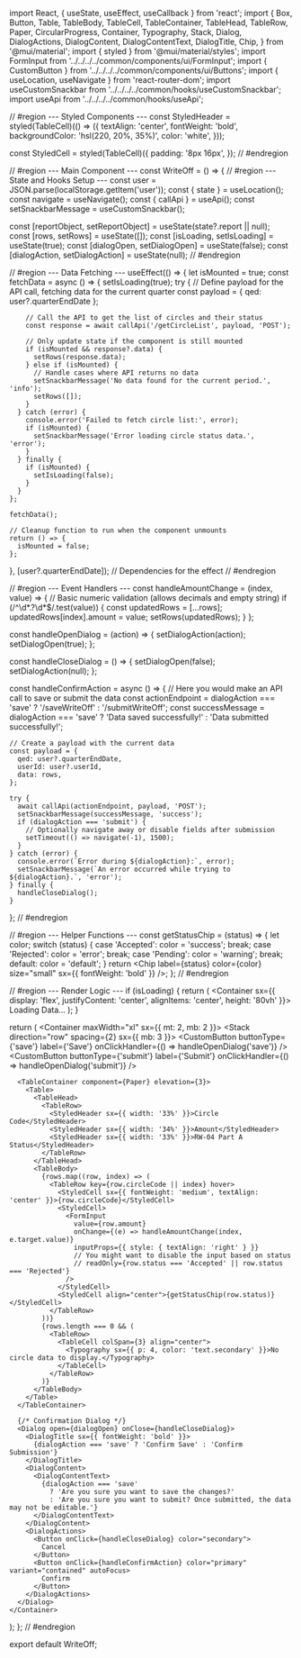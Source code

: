 import React, { useState, useEffect, useCallback } from 'react';
import {
  Box,
  Button,
  Table,
  TableBody,
  TableCell,
  TableContainer,
  TableHead,
  TableRow,
  Paper,
  CircularProgress,
  Container,
  Typography,
  Stack,
  Dialog,
  DialogActions,
  DialogContent,
  DialogContentText,
  DialogTitle,
  Chip,
} from '@mui/material';
import { styled } from '@mui/material/styles';
import FormInput from '../../../../common/components/ui/FormInput';
import { CustomButton } from '../../../../common/components/ui/Buttons';
import { useLocation, useNavigate } from 'react-router-dom';
import useCustomSnackbar from '../../../../common/hooks/useCustomSnackbar';
import useApi from '../../../../common/hooks/useApi';

// #region --- Styled Components ---
const StyledHeader = styled(TableCell)(() => ({
  textAlign: 'center',
  fontWeight: 'bold',
  backgroundColor: 'hsl(220, 20%, 35%)',
  color: 'white',
}));

const StyledCell = styled(TableCell)({
  padding: '8px 16px',
});
// #endregion

// #region --- Main Component ---
const WriteOff = () => {
  // #region --- State and Hooks Setup ---
  const user = JSON.parse(localStorage.getItem('user'));
  const { state } = useLocation();
  const navigate = useNavigate();
  const { callApi } = useApi();
  const setSnackbarMessage = useCustomSnackbar();

  const [reportObject, setReportObject] = useState(state?.report || null);
  const [rows, setRows] = useState([]);
  const [isLoading, setIsLoading] = useState(true);
  const [dialogOpen, setDialogOpen] = useState(false);
  const [dialogAction, setDialogAction] = useState(null);
  // #endregion

  // #region --- Data Fetching ---
  useEffect(() => {
    let isMounted = true;
    const fetchData = async () => {
      setIsLoading(true);
      try {
        // Define payload for the API call, fetching data for the current quarter
        const payload = { qed: user?.quarterEndDate };

        // Call the API to get the list of circles and their status
        const response = await callApi('/getCircleList', payload, 'POST');

        // Only update state if the component is still mounted
        if (isMounted && response?.data) {
          setRows(response.data);
        } else if (isMounted) {
          // Handle cases where API returns no data
          setSnackbarMessage('No data found for the current period.', 'info');
          setRows([]);
        }
      } catch (error) {
        console.error('Failed to fetch circle list:', error);
        if (isMounted) {
          setSnackbarMessage('Error loading circle status data.', 'error');
        }
      } finally {
        if (isMounted) {
          setIsLoading(false);
        }
      }
    };

    fetchData();

    // Cleanup function to run when the component unmounts
    return () => {
      isMounted = false;
    };
  }, [user?.quarterEndDate]); // Dependencies for the effect
  // #endregion

  // #region --- Event Handlers ---
  const handleAmountChange = (index, value) => {
    // Basic numeric validation (allows decimals and empty string)
    if (/^\d*\.?\d*$/.test(value)) {
      const updatedRows = [...rows];
      updatedRows[index].amount = value;
      setRows(updatedRows);
    }
  };

  const handleOpenDialog = (action) => {
    setDialogAction(action);
    setDialogOpen(true);
  };

  const handleCloseDialog = () => {
    setDialogOpen(false);
    setDialogAction(null);
  };

  const handleConfirmAction = async () => {
    // Here you would make an API call to save or submit the data
    const actionEndpoint = dialogAction === 'save' ? '/saveWriteOff' : '/submitWriteOff';
    const successMessage = dialogAction === 'save' ? 'Data saved successfully!' : 'Data submitted successfully!';

    // Create a payload with the current data
    const payload = {
      qed: user?.quarterEndDate,
      userId: user?.userId,
      data: rows,
    };

    try {
      await callApi(actionEndpoint, payload, 'POST');
      setSnackbarMessage(successMessage, 'success');
      if (dialogAction === 'submit') {
        // Optionally navigate away or disable fields after submission
        setTimeout(() => navigate(-1), 1500);
      }
    } catch (error) {
      console.error(`Error during ${dialogAction}:`, error);
      setSnackbarMessage(`An error occurred while trying to ${dialogAction}.`, 'error');
    } finally {
      handleCloseDialog();
    }
  };
  // #endregion

  // #region --- Helper Functions ---
  const getStatusChip = (status) => {
    let color;
    switch (status) {
      case 'Accepted':
        color = 'success';
        break;
      case 'Rejected':
        color = 'error';
        break;
      case 'Pending':
        color = 'warning';
        break;
      default:
        color = 'default';
    }
    return <Chip label={status} color={color} size="small" sx={{ fontWeight: 'bold' }} />;
  };
  // #endregion

  // #region --- Render Logic ---
  if (isLoading) {
    return (
      <Container sx={{ display: 'flex', justifyContent: 'center', alignItems: 'center', height: '80vh' }}>
        <Stack alignItems="center" spacing={2}>
          <CircularProgress />
          <Typography>Loading Data...</Typography>
        </Stack>
      </Container>
    );
  }

  return (
    <Container maxWidth="xl" sx={{ mt: 2, mb: 2 }}>
      <Stack direction="row" spacing={2} sx={{ mb: 3 }}>
        <CustomButton buttonType={'save'} label={'Save'} onClickHandler={() => handleOpenDialog('save')} />
        <CustomButton buttonType={'submit'} label={'Submit'} onClickHandler={() => handleOpenDialog('submit')} />
      </Stack>

      <TableContainer component={Paper} elevation={3}>
        <Table>
          <TableHead>
            <TableRow>
              <StyledHeader sx={{ width: '33%' }}>Circle Code</StyledHeader>
              <StyledHeader sx={{ width: '34%' }}>Amount</StyledHeader>
              <StyledHeader sx={{ width: '33%' }}>RW-04 Part A Status</StyledHeader>
            </TableRow>
          </TableHead>
          <TableBody>
            {rows.map((row, index) => (
              <TableRow key={row.circleCode || index} hover>
                <StyledCell sx={{ fontWeight: 'medium', textAlign: 'center' }}>{row.circleCode}</StyledCell>
                <StyledCell>
                  <FormInput
                    value={row.amount}
                    onChange={(e) => handleAmountChange(index, e.target.value)}
                    inputProps={{ style: { textAlign: 'right' } }}
                    // You might want to disable the input based on status
                    // readOnly={row.status === 'Accepted' || row.status === 'Rejected'}
                  />
                </StyledCell>
                <StyledCell align="center">{getStatusChip(row.status)}</StyledCell>
              </TableRow>
            ))}
            {rows.length === 0 && (
              <TableRow>
                <TableCell colSpan={3} align="center">
                  <Typography sx={{ p: 4, color: 'text.secondary' }}>No circle data to display.</Typography>
                </TableCell>
              </TableRow>
            )}
          </TableBody>
        </Table>
      </TableContainer>

      {/* Confirmation Dialog */}
      <Dialog open={dialogOpen} onClose={handleCloseDialog}>
        <DialogTitle sx={{ fontWeight: 'bold' }}>
          {dialogAction === 'save' ? 'Confirm Save' : 'Confirm Submission'}
        </DialogTitle>
        <DialogContent>
          <DialogContentText>
            {dialogAction === 'save'
              ? 'Are you sure you want to save the changes?'
              : 'Are you sure you want to submit? Once submitted, the data may not be editable.'}
          </DialogContentText>
        </DialogContent>
        <DialogActions>
          <Button onClick={handleCloseDialog} color="secondary">
            Cancel
          </Button>
          <Button onClick={handleConfirmAction} color="primary" variant="contained" autoFocus>
            Confirm
          </Button>
        </DialogActions>
      </Dialog>
    </Container>
  );
};
// #endregion

export default WriteOff;
